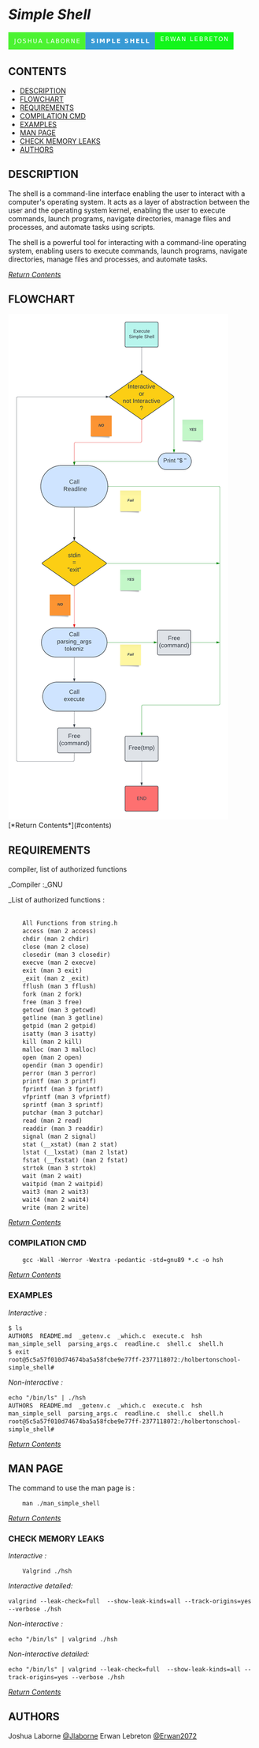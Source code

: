 # ***Simple Shell***

<img src ="https://github.com/Erwan2072/holbertonschool-simple_shell/blob/main/img/joshua-laborne-simple-shell-erwan-lebreton.png">

##  CONTENTS
- [DESCRIPTION](#description)
- [FLOWCHART](#flowchart)
- [REQUIREMENTS](#requirements)
- [COMPILATION CMD](#compilation-cmd)
- [EXAMPLES](#examples)
- [MAN PAGE](#man-page)
- [CHECK MEMORY LEAKS](#check-memory-leaks)
- [AUTHORS](#authors)

##  DESCRIPTION

The shell is a command-line interface enabling the user to interact with a computer's operating system. It acts as a layer of abstraction between the user and the operating system kernel, enabling the user to execute commands, launch programs, navigate directories, manage files and processes, and automate tasks using scripts.

The shell is a powerful tool for interacting with a command-line operating system, enabling users to execute commands, launch programs, navigate directories, manage files and processes, and automate tasks.

[*Return Contents*](#contents)

##  FLOWCHART

<img src ="https://github.com/Erwan2072/holbertonschool-simple_shell/blob/main/img/Simple%20Shell.png">
[*Return Contents*](#contents)

##  REQUIREMENTS

compiler, list of authorized functions

_Compiler :_GNU

_List of authorized functions :

```

  	All Functions from string.h
	access (man 2 access)
	chdir (man 2 chdir)
	close (man 2 close)
	closedir (man 3 closedir)
	execve (man 2 execve)
	exit (man 3 exit)
	_exit (man 2 _exit)
	fflush (man 3 fflush)
	fork (man 2 fork)
	free (man 3 free)
	getcwd (man 3 getcwd)
	getline (man 3 getline)
	getpid (man 2 getpid)
	isatty (man 3 isatty)
	kill (man 2 kill)
	malloc (man 3 malloc)
	open (man 2 open)
	opendir (man 3 opendir)
	perror (man 3 perror)
	printf (man 3 printf)
	fprintf (man 3 fprintf)
	vfprintf (man 3 vfprintf)
	sprintf (man 3 sprintf)
	putchar (man 3 putchar)
	read (man 2 read)
	readdir (man 3 readdir)
	signal (man 2 signal)
	stat (__xstat) (man 2 stat)
	lstat (__lxstat) (man 2 lstat)
	fstat (__fxstat) (man 2 fstat)
	strtok (man 3 strtok)
	wait (man 2 wait)
	waitpid (man 2 waitpid)
	wait3 (man 2 wait3)
	wait4 (man 2 wait4)
	write (man 2 write)
```
[*Return Contents*](#contents)

### COMPILATION CMD

```
	gcc -Wall -Werror -Wextra -pedantic -std=gnu89 *.c -o hsh
```
[*Return Contents*](#contents)

### EXAMPLES

_Interactive :_

```
$ ls
AUTHORS  README.md  _getenv.c  _which.c  execute.c  hsh  man_simple_sell  parsing_args.c  readline.c  shell.c  shell.h
$ exit
root@5c5a57f010d74674ba5a58fcbe9e77ff-2377118072:/holbertonschool-simple_shell#
```
_Non-interactive :_

```
echo "/bin/ls" | ./hsh
AUTHORS  README.md  _getenv.c  _which.c  execute.c  hsh  man_simple_sell  parsing_args.c  readline.c  shell.c  shell.h
root@5c5a57f010d74674ba5a58fcbe9e77ff-2377118072:/holbertonschool-simple_shell#

```
[*Return Contents*](#contents)

## MAN PAGE

The command to use the man page is :
```
	man ./man_simple_shell
```
[*Return Contents*](#contents)

### CHECK MEMORY LEAKS

_Interactive :_
```
	Valgrind ./hsh
```
_Interactive detailed:_
```
valgrind --leak-check=full  --show-leak-kinds=all --track-origins=yes --verbose ./hsh
```
_Non-interactive :_
```
echo "/bin/ls" | valgrind ./hsh
```
_Non-interactive detailed:_

```
echo "/bin/ls" | valgrind --leak-check=full  --show-leak-kinds=all --track-origins=yes --verbose ./hsh
```

[*Return Contents*](#contents)

## AUTHORS

Joshua Laborne [@Jlaborne](https://github.com/Jlaborne)
Erwan Lebreton [@Erwan2072](https://github.com/Erwan2072)
